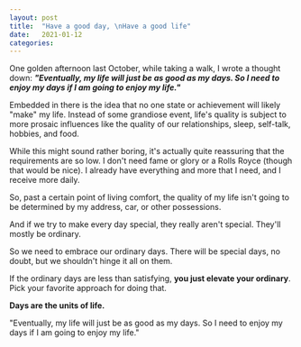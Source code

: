 ```yaml
---
layout: post
title:  "Have a good day, \nHave a good life"
date:   2021-01-12
categories: 
---
```

One golden afternoon last October, while taking a walk, I wrote a thought down: 
_**"Eventually, my life will just be as good as my days. So I need to enjoy my days if I am going to enjoy my life."**_

Embedded in there is the idea that no one state or achievement will likely "make" my life. Instead of some grandiose event, life's quality is subject to more prosaic influences like the quality of our relationships, sleep, self-talk, hobbies, and food.

While this might sound rather boring, it's actually quite reassuring that the requirements are so low. I don't need fame or glory or a Rolls Royce (though that would be nice). I already have everything and more that I need, and I receive more daily. 

So, past a certain point of living comfort, the quality of my life isn't going to be determined by my address, car, or other possessions.

And if we try to make every day special, they really aren't special. They'll mostly be ordinary. 

So we need to embrace our ordinary days. There will be special days, no doubt, but we shouldn't hinge it all on them. 

If the ordinary days are less than satisfying, **you just elevate your ordinary**. Pick your favorite approach for doing that.

**Days are the units of life.**

"Eventually, my life will just be as good as my days. So I need to enjoy my days if I am going to enjoy my life."

